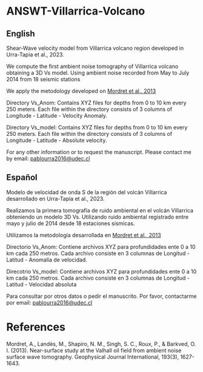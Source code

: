 # ANSWT-Villarrica-Volcano
## English 
Shear-Wave velocity model from Villarrica volcano region developed in Urra-Tapia et al., 2023.

We compute the first ambient noise tomography of Villarrica volcano obtaining a 3D Vs model. Using ambient noise recorded from May to July 2014 from 18 seismic stations

We apply the metodology developed on [Mordret et al., 2013](https://academic.oup.com/gji/article/193/3/1627/608628?login=false)

Directory Vs_Anom: Contains XYZ files for depths from 0 to 10 km every 250 meters. Each file within the directory consists of 3 columns of Longitude - Latitude - Velocity Anomaly.

Directory Vs_model: Contains XYZ files for depths from 0 to 10 km every 250 meters. Each file within the directory consists of 3 columns of Longitude - Latitude - Absolute velocity.

For any other information or to request the manuscript. Please contact me by email: pablourra2016@udec.cl

## Español
Modelo de velocidad de onda S de la región del volcán Villarrica desarrollado en Urra-Tapia et al., 2023.

Realizamos la primera tomografía de ruido ambiental en el volcán Villarrica obteniendo un modelo 3D Vs. Utilizando ruido ambiental registrado entre mayo y julio de 2014 desde 18 estaciones sísmicas.

Utilizamos la metodología desarrollada en [Mordret et al., 2013](https://academic.oup.com/gji/article/193/3/1627/608628?login=false)

Directorio Vs_Anom: Contiene archivos XYZ para profundidades ente 0 a 10 km cada 250 metros. Cada archivo consiste en 3 columnas de Longitud - Latitud - Anomalía de velocidad.

Direcotrio Vs_model: Contiene archivos XYZ para profundidades ente 0 a 10 km cada 250 metros. Cada archivo consiste en 3 columnas de Longitud - Latitud - Velocidad absoluta

Para consultar por otros datos o pedir el manuscrito. Por favor, contactarme por email: pablourra2016@udec.cl
# References

Mordret, A., Landès, M., Shapiro, N. M., Singh, S. C., Roux, P., & Barkved, O. I. (2013). Near-surface study at the Valhall oil field from ambient noise surface wave tomography. Geophysical Journal International, 193(3), 1627-1643.
